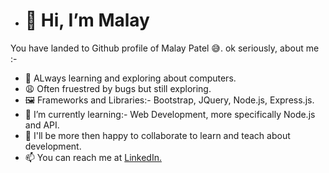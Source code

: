 - <h1>👋 Hi, I’m Malay</h1>

You have landed to Github profile of Malay Patel 😅. ok seriously, about me :-
- 👀 ALways learning and exploring about computers.
- 😩 Often fruestred by bugs but still exploring.
- 🖼 Frameworks and Libraries:- Bootstrap, JQuery, Node.js, Express.js.
- 🌱 I’m currently learning:- Web Development, more specifically Node.js and API.
- 💞️ I'll be more then happy to collaborate to learn and teach about development.
- 📫 You can reach me at <a href="https://www.linkedin.com/in/malay-patel-8504601a2/?lipi=urn%3Ali%3Apage%3Ad_flagship3_feed%3BYhKjFpv0ShmuXwZzTNLIEg%3D%3D" >LinkedIn.</a>

<!---
malay44/malay44 is a ✨ special ✨ repository because its `README.md` (this file) appears on your GitHub profile.
You can click the Preview link to take a look at your changes.
--->
